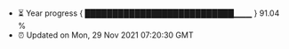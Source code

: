 - ⏳ Year progress { ███████████████████████████▁▁▁ } 91.04 %
- ⏰ Updated on Mon, 29 Nov 2021 07:20:30 GMT


